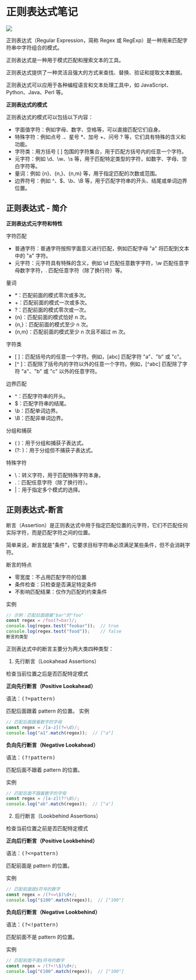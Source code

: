 # 正则表达式笔记
![](https://www.runoob.com/wp-content/uploads/2014/03/runoob-regex.png)

正则表达式（Regular Expression，简称 Regex 或 RegExp）是一种用来匹配字符串中字符组合的模式。

正则表达式是一种用于模式匹配和搜索文本的工具。

正则表达式提供了一种灵活且强大的方式来查找、替换、验证和提取文本数据。

正则表达式可以应用于各种编程语言和文本处理工具中，如 JavaScript、Python、Java、Perl 等。

**正则表达式的模式**

正则表达式的模式可以包括以下内容：
* 字面值字符：例如字母、数字、空格等，可以直接匹配它们自身。
* 特殊字符：例如点号 .、星号 *、加号 +、问号 ? 等，它们具有特殊的含义和功能。
* 字符类：用方括号 [ ] 包围的字符集合，用于匹配方括号内的任意一个字符。
* 元字符：例如 \d、\w、\s 等，用于匹配特定类型的字符，如数字、字母、空白字符等。
* 量词：例如 {n}、{n,}、{n,m} 等，用于指定匹配的次数或范围。
* 边界符号：例如 ^、$、\b、\B 等，用于匹配字符串的开头、结尾或单词边界位置。
  
## 正则表达式 - 简介
**正则表达式元字符和特性**

字符匹配

* 普通字符：普通字符按照字面意义进行匹配，例如匹配字母 "a" 将匹配到文本中的 "a" 字符。
* 元字符：元字符具有特殊的含义，例如 \d 匹配任意数字字符，\w 匹配任意字母数字字符，. 匹配任意字符（除了换行符）等。

量词

* *：匹配前面的模式零次或多次。
* +：匹配前面的模式一次或多次。
* ?：匹配前面的模式零次或一次。
* {n}：匹配前面的模式恰好 n 次。
* {n,}：匹配前面的模式至少 n 次。
* {n,m}：匹配前面的模式至少 n 次且不超过 m 次。

字符类

* [ ]：匹配括号内的任意一个字符。例如，[abc] 匹配字符 "a"、"b" 或 "c"。
* [^ ]：匹配除了括号内的字符以外的任意一个字符。例如，[^abc] 匹配除了字符 "a"、"b" 或 "c" 以外的任意字符。

边界匹配

* ^：匹配字符串的开头。
* $：匹配字符串的结尾。
* \b：匹配单词边界。
* \B：匹配非单词边界。

分组和捕获

* ( )：用于分组和捕获子表达式。
* (?: )：用于分组但不捕获子表达式。

特殊字符

* \：转义字符，用于匹配特殊字符本身。
* .：匹配任意字符（除了换行符）。
* |：用于指定多个模式的选择。

## 正则表达式-断言
断言（Assertion）是正则表达式中用于指定匹配位置的元字符，它们不匹配任何实际字符，而是匹配字符之间的位置。

简单来说，断言就是"条件"，它要求目标字符串必须满足某些条件，但不会消耗字符。

断言的特点

* 零宽度：不占用匹配字符的位置
* 条件检查：只检查是否满足特定条件
* 不影响匹配结果：仅作为匹配的约束条件

实例
```javascript
// 示例：匹配后面跟着"bar"的"foo"
const regex = /foo(?=bar)/;
console.log(regex.test("foobar"));  // true
console.log(regex.test("food"));    // false
断言的类型
```

正则表达式中的断言主要分为两大类四种类型：
1. 先行断言（Lookahead Assertions）

检查当前位置之后是否匹配特定模式

**正向先行断言（Positive Lookahead）**

<kbd>语法：(?=pattern)</kbd>

匹配后面跟着 pattern 的位置。
实例
```javascript
// 匹配后面跟着数字的字母
const regex = /[a-z](?=\d)/;
console.log("a1".match(regex));  // ["a"]
```
**负向先行断言（Negative Lookahead）**

<kbd>语法：(?!pattern)</kbd>

匹配后面不跟着 pattern 的位置。

实例
```javascript
// 匹配后面不跟着数字的字母
const regex = /[a-z](?!\d)/;
console.log("ab".match(regex));  // ["a"]
```
2. 后行断言（Lookbehind Assertions）

检查当前位置之前是否匹配特定模式

**正向后行断言（Positive Lookbehind）**

<kbd>语法：(?<=pattern)</kbd>

匹配前面是 pattern 的位置。

实例
```javascript
// 匹配前面是$符号的数字
const regex = /(?<=\$)\d+/;
console.log("$100".match(regex));  // ["100"]
```
**负向后行断言（Negative Lookbehind）**

<kbd>语法：(?<!pattern)</kbd>

匹配前面不是 pattern 的位置。

实例
```javascript
// 匹配前面不是$符号的数字
const regex = /(?<!\$)\d+/;
console.log("€100".match(regex));  // ["100"]
```